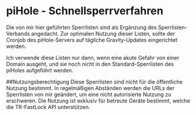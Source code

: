 # piHole - Schnellsperrverfahren
Die von mir hier geführten Sperrlisten sind als Ergänzung des Sperrlisten-Verbands angedacht.
Zur optimalen Nutzung dieser Listen, sollte der Cronjob des piHole-Servers auf tägliche Gravity-Updates eingerichtet werden.

Ich verwende diese Listen nur dann, wenn eine akute Gefahr von einer Domain ausgeht, und sie noch nicht in den Standard-Sperrlisten des piHoles aufgeführt werden.

##Nutzungsberechtigung
Diese Sperrlisten sind nicht für die öffentliche Nutzung bestimmt. In regelmäßigen Abständen werden die URLs der Sperrlisten von mir geändert, um eine nicht autorisierte Nutzung zu erschweren.
Die Nutzung ist exklusiv für betreute Geräte bestimmt, welche die TR-FastLock API unterstützen.



